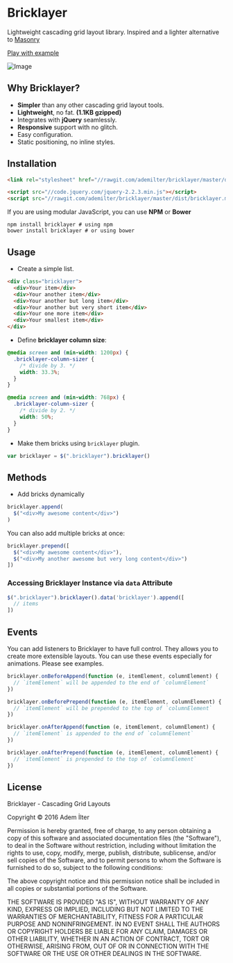 # Bricklayer

Lightweight cascading grid layout library. Inspired and a lighter alternative to [Masonry](http://masonry.desandro.com/)

[Play with example](http://ademilter.github.io/bricklayer)

![Image](https://rawgit.com/ademilter/bricklayer/master/screenshot.gif)

## Why Bricklayer?

 - **Simpler** than any other cascading grid layout tools.
 - **Lightweight**, no fat. **(1.1KB gzipped)**
 - Integrates with **jQuery** seamlessly.
 - **Responsive** support with no glitch.
 - Easy configuration.
 - Static positioning, no inline styles.

## Installation

```html
<link rel="stylesheet" href="//rawgit.com/ademilter/bricklayer/master/dist/bricklayer.css">

<script src="//code.jquery.com/jquery-2.2.3.min.js"></script>
<script src="//rawgit.com/ademilter/bricklayer/master/dist/bricklayer.min.js"></script>
```

If you are using modular JavaScript, you can use **NPM** or **Bower**
```
npm install bricklayer # using npm
bower install bricklayer # or using bower
```

## Usage

- Create a simple list.

```html
<div class="bricklayer">
  <div>Your item</div>
  <div>Your another item</div>
  <div>Your another but long item</div>
  <div>Your another but very short item</div>
  <div>Your one more item</div>
  <div>Your smallest item</div>
</div>
```

- Define **bricklayer column size**:

```css
@media screen and (min-width: 1200px) {
  .bricklayer-column-sizer {
    /* divide by 3. */
    width: 33.3%;
  }
}

@media screen and (min-width: 768px) {
  .bricklayer-column-sizer {
    /* divide by 2. */
    width: 50%;
  }
}
```

- Make them bricks using `bricklayer` plugin.

```js
var bricklayer = $(".bricklayer").bricklayer()
```

## Methods
- Add bricks dynamically

```js
bricklayer.append(
  $("<div>My awesome content</div>")
)
```

You can also add multiple bricks at once:

```js
bricklayer.prepend([
  $("<div>My awesome content</div>"),
  $("<div>My another awesome but very long content</div>")
])
```

### Accessing Bricklayer Instance via `data` Attribute

```js
$(".bricklayer").bricklayer().data('bricklayer').append([
  // items
])
```

## Events

You can add listeners to Bricklayer to have full control. They allows you to
create more extensible layouts. You can use these events especially for
animations. Please see examples.

```js
bricklayer.onBeforeAppend(function (e, itemElement, columnElement) {
  // `itemElement` will be appended to the end of `columnElement`
})

bricklayer.onBeforePrepend(function (e, itemElement, columnElement) {
  // `itemElement` will be prepended to the top of `columnElement`
})

bricklayer.onAfterAppend(function (e, itemElement, columnElement) {
  // `itemElement` is appended to the end of `columnElement`
})

bricklayer.onAfterPrepend(function (e, itemElement, columnElement) {
  // `itemElement` is prepended to the top of `columnElement`
})
```

## License

Bricklayer - Cascading Grid Layouts

Copyright © 2016 Adem İlter

Permission is hereby granted, free of charge, to any person obtaining
a copy of this software and associated documentation files (the "Software"),
to deal in the Software without restriction, including without limitation
the rights to use, copy, modify, merge, publish, distribute, sublicense,
and/or sell copies of the Software, and to permit persons to whom the
Software is furnished to do so, subject to the following conditions:

The above copyright notice and this permission notice shall be included
in all copies or substantial portions of the Software.

THE SOFTWARE IS PROVIDED "AS IS", WITHOUT WARRANTY OF ANY KIND,
EXPRESS OR IMPLIED, INCLUDING BUT NOT LIMITED TO THE WARRANTIES
OF MERCHANTABILITY, FITNESS FOR A PARTICULAR PURPOSE AND NONINFRINGEMENT.
IN NO EVENT SHALL THE AUTHORS OR COPYRIGHT HOLDERS BE LIABLE FOR ANY CLAIM,
DAMAGES OR OTHER LIABILITY, WHETHER IN AN ACTION OF CONTRACT,
TORT OR OTHERWISE, ARISING FROM, OUT OF OR IN CONNECTION WITH THE SOFTWARE
OR THE USE OR OTHER DEALINGS IN THE SOFTWARE.

